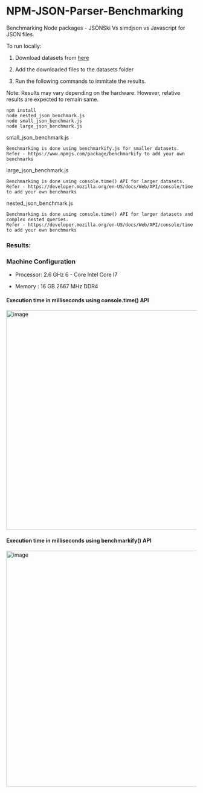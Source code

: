 # NPM-JSON-Parser-Benchmarking

Benchmarking Node packages - JSONSki Vs simdjson vs Javascript for JSON files.

To run locally:

1. Download datasets from [here](https://drive.google.com/drive/folders/185SH188MJmmm-QTd14_8gq5QD-gyouNW?usp=share_link)

2. Add the downloaded files to the datasets folder

3. Run the following commands to immitate the results.

Note: Results may vary depending on the hardware. However, relative results are expected to remain same.
```
npm install
node nested_json_benchmark.js 
node small_json_benchmark.js
node large_json_benchmark.js
```

small_json_benchmark.js
```
Benchmarking is done using benchmarkify.js for smaller datasets.
Refer - https://www.npmjs.com/package/benchmarkify to add your own benchmarks
```

large_json_benchmark.js
```
Benchmarking is done using console.time() API for larger datasets.
Refer - https://developer.mozilla.org/en-US/docs/Web/API/console/time to add your own benchmarks
```

nested_json_benchmark.js
```
Benchmarking is done using console.time() API for larger datasets and complex nested queries.
Refer - https://developer.mozilla.org/en-US/docs/Web/API/console/time to add your own benchmarks
```
 
### Results:

### Machine Configuration

- Processor: 2.6 GHz 6 - Core Intel Core I7

- Memory : 16 GB 2667 MHz DDR4

#### Execution time in milliseconds using console.time() API
<img width="581" alt="image" src="https://user-images.githubusercontent.com/55717003/208541162-791e6ff4-31bf-4353-9dae-06e57ab76d91.png">

#### Execution time in milliseconds using benchmarkify() API
<img width="624" alt="image" src="https://user-images.githubusercontent.com/55717003/208541722-f4e3a358-8150-42ff-843d-38f02e98c8e9.png">
